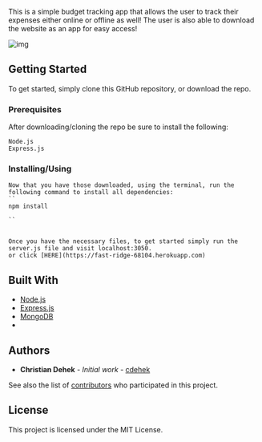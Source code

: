 This is a simple budget tracking app that allows the user to track their expenses either online or offline as well! The user is also able to download the website as an app for easy access!

![img](https://github.com/cdehek/easy-budget-tracker/blob/develop/Develop/public/assets/images/demoimg.PNG)


## Getting Started

To get started, simply clone this GitHub repository, or download the repo.

### Prerequisites

After downloading/cloning the repo be sure to install the following:

```
Node.js
Express.js
```

### Installing/Using
```
Now that you have those downloaded, using the terminal, run the following command to install all dependencies:
``
npm install

``


Once you have the necessary files, to get started simply run the server.js file and visit localhost:3050.
or click [HERE](https://fast-ridge-68104.herokuapp.com)

```


## Built With
* [Node.js](https://nodejs.org/en/)
* [Express.js](https://expressjs.com/)
* [MongoDB ](https://mongodb.com/)
* [](https://expressjs.com/)


## Authors

* **Christian Dehek** - *Initial work* - [cdehek](https://github.com/cdehek)

See also the list of [contributors](https://github.com/cdehek/note-taker/contributors) who participated in this project.

## License

This project is licensed under the MIT License.